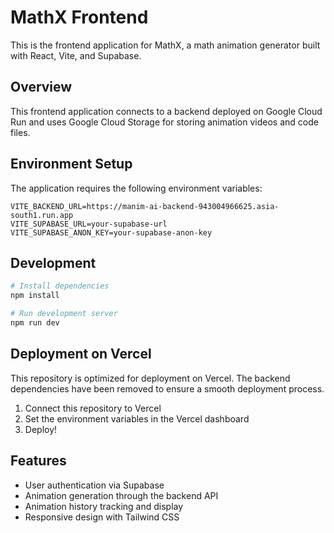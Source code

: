 # MathX Frontend

This is the frontend application for MathX, a math animation generator built with React, Vite, and Supabase.

## Overview

This frontend application connects to a backend deployed on Google Cloud Run and uses Google Cloud Storage for storing animation videos and code files.

## Environment Setup

The application requires the following environment variables:

```
VITE_BACKEND_URL=https://manim-ai-backend-943004966625.asia-south1.run.app
VITE_SUPABASE_URL=your-supabase-url
VITE_SUPABASE_ANON_KEY=your-supabase-anon-key
```

## Development

```bash
# Install dependencies
npm install

# Run development server
npm run dev
```

## Deployment on Vercel

This repository is optimized for deployment on Vercel. The backend dependencies have been removed to ensure a smooth deployment process.

1. Connect this repository to Vercel
2. Set the environment variables in the Vercel dashboard
3. Deploy!

## Features

- User authentication via Supabase
- Animation generation through the backend API
- Animation history tracking and display
- Responsive design with Tailwind CSS
